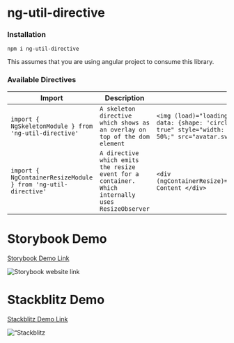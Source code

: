 # ng-util-directive

### Installation

`npm i ng-util-directive`

This assumes that you are using angular project to consume this library.

### Available Directives

| Import                                                        | Description                                                                                      | Usage                                                                                                                                                                                           |
| ------------------------------------------------------------- | ------------------------------------------------------------------------------------------------ | ----------------------------------------------------------------------------------------------------------------------------------------------------------------------------------------------- |
| `import { NgSkeletonModule } from 'ng-util-directive'`        | `A skeleton directive which shows as an overlay on top of the dom element`                       | `<img (load)="loading = false" *ngSkeleton="loading; data: {shape: 'circle', size: '100px' }; hideOnLoading: true" style="width: 100px; height: 100px; border-radius: 50%;" src="avatar.svg"/>` |
| `import { NgContainerResizeModule } from 'ng-util-directive'` | `A directive which emits the resize event for a container. Which internally uses ResizeObserver` | `<div (ngContainerResize)="handleContainerResize($event)">Some Content </div>`                                                                                                                  |

# Storybook Demo

[Storybook Demo Link](https://ng-util-directive.vercel.app/ "Storybook Link")
<p>
 <img src="https://api.qrserver.com/v1/create-qr-code/?size=150x150&data=https://ng-util-directive.vercel.vercel.app/" alt="Storybook website link"/> 
</p>

# Stackblitz Demo

[Stackblitz Demo Link](https://stackblitz.com/edit/angular-fzwtn5?file=src/main.ts "Stackblitz Link")
<p>
 <img src="https://api.qrserver.com/v1/create-qr-code/?size=150x150&data=https://stackblitz.com/edit/angular-fzwtn5?file=src/main.ts" alt=“Stackblitz website link"/> 
</p>
